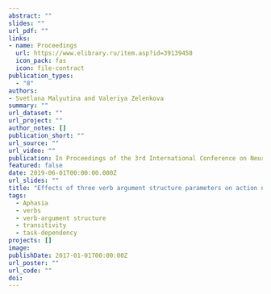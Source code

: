 ```yaml
---
abstract: ""
slides: ""
url_pdf: ""
links:
- name: Proceedings
  url: https://www.elibrary.ru/item.asp?id=39139458
  icon_pack: fas
  icon: file-contract
publication_types:
  - "8"
authors:
- Svetlana Malyutina and Valeriya Zelenkova
summary: ""
url_dataset: ""
url_project: ""
author_notes: []
publication_short: ""
url_source: ""
url_video: ""
publication: In Proceedings of the 3rd International Conference on Neurobiology of Speech and Language, 2019
featured: false
date: 2019-06-01T00:00:00.000Z
url_slides: ""
title: "Effects of three verb argument structure parameters on action naming and sentence production in aphasia"
tags:
  - Aphasia
  - verbs
  - verb-argument structure
  - transitivity
  - task-dependency
projects: []
image:
publishDate: 2017-01-01T00:00:00Z
url_poster: ""
url_code: ""
doi: 
---
```

